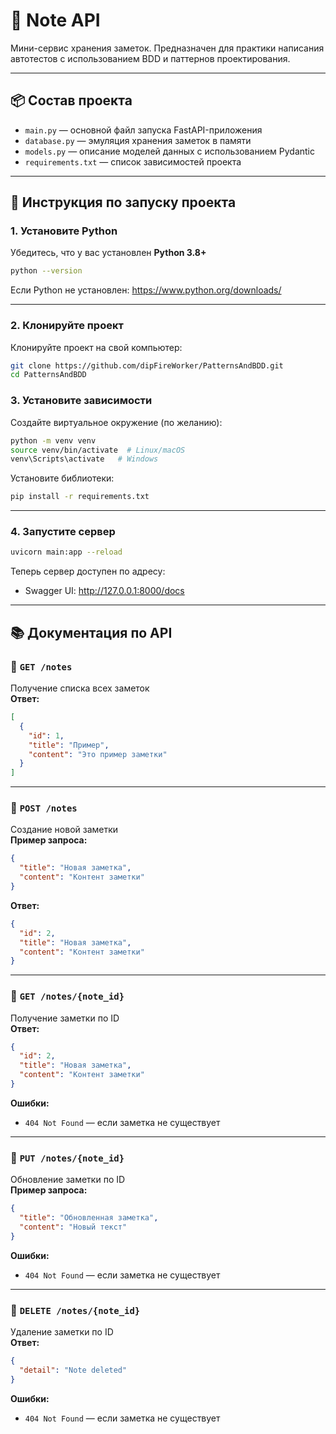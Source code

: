 
# 📝 Note API

Мини-сервис хранения заметок. Предназначен для практики написания автотестов с использованием BDD и паттернов проектирования.

---

## 📦 Состав проекта

- `main.py` — основной файл запуска FastAPI-приложения  
- `database.py` — эмуляция хранения заметок в памяти  
- `models.py` — описание моделей данных с использованием Pydantic  
- `requirements.txt` — список зависимостей проекта  

---

## 🚀 Инструкция по запуску проекта

### 1. Установите Python

Убедитесь, что у вас установлен **Python 3.8+**

```bash
python --version
```

Если Python не установлен: https://www.python.org/downloads/

---

### 2. Клонируйте проект

Клонируйте проект на свой компьютер:

```bash
git clone https://github.com/dipFireWorker/PatternsAndBDD.git
cd PatternsAndBDD
```

### 3. Установите зависимости

Создайте виртуальное окружение (по желанию):

```bash
python -m venv venv
source venv/bin/activate  # Linux/macOS
venv\Scripts\activate   # Windows
```

Установите библиотеки:

```bash
pip install -r requirements.txt
```

---

### 4. Запустите сервер

```bash
uvicorn main:app --reload
```

Теперь сервер доступен по адресу:

- Swagger UI: http://127.0.0.1:8000/docs

---

## 📚 Документация по API

### 🔹 `GET /notes`
Получение списка всех заметок  
**Ответ:**
```json
[
  {
    "id": 1,
    "title": "Пример",
    "content": "Это пример заметки"
  }
]
```

---

### 🔹 `POST /notes`
Создание новой заметки  
**Пример запроса:**
```json
{
  "title": "Новая заметка",
  "content": "Контент заметки"
}
```

**Ответ:**
```json
{
  "id": 2,
  "title": "Новая заметка",
  "content": "Контент заметки"
}
```

---

### 🔹 `GET /notes/{note_id}`
Получение заметки по ID  
**Ответ:**
```json
{
  "id": 2,
  "title": "Новая заметка",
  "content": "Контент заметки"
}
```

**Ошибки:**
- `404 Not Found` — если заметка не существует

---

### 🔹 `PUT /notes/{note_id}`
Обновление заметки по ID  
**Пример запроса:**
```json
{
  "title": "Обновленная заметка",
  "content": "Новый текст"
}
```

**Ошибки:**
- `404 Not Found` — если заметка не существует

---

### 🔹 `DELETE /notes/{note_id}`
Удаление заметки по ID  
**Ответ:**
```json
{
  "detail": "Note deleted"
}
```

**Ошибки:**
- `404 Not Found` — если заметка не существует
